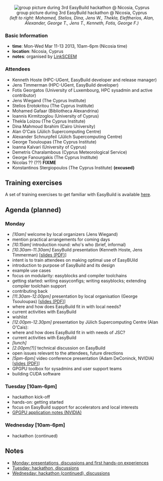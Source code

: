 <p align="center">
<img src="http://hpcugent.github.com/easybuild/files/EasyBuild_hackathon_Cyprus_20130313_group_picture_cropped_small.jpg" alt="group picture during 3rd EasyBuild hackathon @ Nicosia, Cyprus"/><br>
group picture during 3rd EasyBuild hackathon @ Nicosia, Cyprus<br>
<i>(left to right: Mohamed, Stelios, Dina, Jens W., Thekla, Eleftherios, Alan, Alexander, George T., Jens T., Kenneth, Fotis, George F.)</i>
</p>

### Basic Information

* **time**: Mon-Wed Mar 11-13 2013, 10am-6pm (Nicosia time)
* **location**: Nicosia, Cyprus
* **notes**: organised by [LinkSCEEM](http://www.linksceem.eu/)

### Attendees

 * Kenneth Hoste (HPC-UGent, EasyBuild developer and release manager)
 * Jens Timmerman (HPC-UGent, EasyBuild developer)
 * Fotis Georgatos (University of Luxembourg, HPC sysadmin and active contributor)
 * Jens Wiegand (The Cyprus Institute)
 * Stelios Erotokritou (The Cyprus Institute)
 * Mohamed Gafaar (Bibliotheca Alexandrina)
 * Ioannis Kirmitzoglou (University of Cyprus)
 * Thekla Loizou (The Cyprus Institute)
 * Dina Mahmoud Ibrahim (Cairo University)
 * Alan O'Cais (Jülich Supercomputing Centre)
 * Alexander Schnurpfeil (Jülich Supercomputing Centre)
 * George Tsouloupas (The Cyprus Institute)
 * Ioanna Kalvari (University of Cyprus)
 * Demetris Charalambous (Cyprus Meteorological Service)
 * George Fanourgakis (The Cyprus Institute)
 * Nicolas ?? (??) **FIXME**
 * Konstantinos Stergiopoulos (The Cyprus Institute) **(excused)**

## Training exercises

A set of training exercises to get familiar with EasyBuild is available [here](http://hpcugent.github.com/easybuild/files/EasyBuild_training_exercises_Cyprus_hackathon_2013.pdf).

## Agenda (planned)

### Monday

* _[10am]_ welcome by local organizers (Jens Wiegand)
 * mention practical arrangements for coming days
* _[10.15am]_ introduction round: who's who (brief, informal)
* _[10.30am-11.30am]_ EasyBuild presentation (Kenneth Hoste, Jens Timmerman) [[slides (PDF)](http://hpcugent.github.com/easybuild/files/easybuild_hackathon_Cyprus_20130311.pdf)]
 * intent is to train attendees on making optimal use of EasyBUild
 * introduction to purpose of EasyBuild and its design
 * example use cases
 * focus on modularity: easyblocks and compiler toolchains
 * getting started: writing easyconfigs; writing easyblocks; extending compiler toolchain support
 * contributing back
* _[11.30am-12.00pm]_ presentation by local organisation (George Tsouloupas) [[slides (PDF)](http://hpcugent.github.com/easybuild/files/EasyBuild-wishlist-Cyprus-Institute-hackathon-2013.pdf)]
 * where and how does EasyBuild fit in with local needs?
 * current activities with EasyBuild
 * wishlist
* _[12.00pm-12.30pm]_ presentation by Jülich Supercomputing Centre (Alan O'Cais):
 * where and how does EasyBuild fit in with needs of JSC?
 * current activities with EasyBuild 
* _[lunch]_
* _[2.00pm(?)]_ technical discussion on EasyBuild
 * open issues relevant to the attendees, future directions
* _[5pm-6pm]_ video conference presentation (Adam DeConinck, NVIDIA) [[slides (PDF)](http://hpcugent.github.com/easybuild/files/CUDA_Toolkit_for_Sysadmins.pdf)]
 * GPGPU toolbox for sysadmins and user support teams
 * building CUDA software

### Tuesday [10am-6pm]

 * hackathon kick-off
 * hands-on: getting started
 * focus on EasyBuild support for accelerators and local interests
 * [GPGPU application notes (NVIDIA)](https://github.com/hpcugent/easybuild/wiki/GPGPU-apps-notes-NVIDIA)

### Wednesday [10am-6pm]

 * hackathon (continued)

## Notes

 * [Monday: presentations, discussions and first hands-on experiences](https://github.com/hpcugent/easybuild/wiki/3rd-easybuild-hackathon---meeting-minutes-day-1)
 * [Tuesday: hackathon, discussions](https://github.com/hpcugent/easybuild/wiki/3rd-easybuild-hackathon---meeting-minutes-day-2)
 * [Wednesday: hackathon (continued), discussions](https://github.com/hpcugent/easybuild/wiki/3rd-easybuild-hackathon---meeting-minutes-day-3)
 
